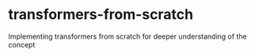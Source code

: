 # transformers-from-scratch
Implementing transformers from scratch for deeper understanding of the concept

